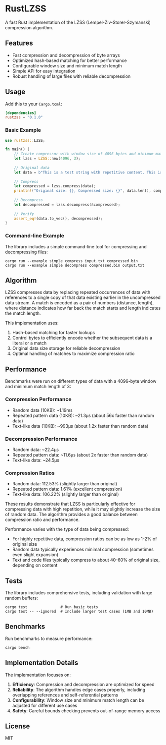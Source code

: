 # RustLZSS

A fast Rust implementation of the LZSS (Lempel-Ziv-Storer-Szymanski) compression algorithm.

## Features

- Fast compression and decompression of byte arrays
- Optimized hash-based matching for better performance
- Configurable window size and minimum match length
- Simple API for easy integration
- Robust handling of large files with reliable decompression

## Usage

Add this to your `Cargo.toml`:

```toml
[dependencies]
rustzss = "0.1.0"
```

### Basic Example

```rust
use rustzss::LZSS;

fn main() {
    // Create compressor with window size of 4096 bytes and minimum match length of 3
    let lzss = LZSS::new(4096, 3);
    
    // Original data
    let data = b"This is a test string with repetitive content. This is a test string with repetitive content.";
    
    // Compress
    let compressed = lzss.compress(data);
    println!("Original size: {}, Compressed size: {}", data.len(), compressed.len());
    
    // Decompress
    let decompressed = lzss.decompress(&compressed);
    
    // Verify
    assert_eq!(data.to_vec(), decompressed);
}
```

### Command-line Example

The library includes a simple command-line tool for compressing and decompressing files:

```
cargo run --example simple compress input.txt compressed.bin
cargo run --example simple decompress compressed.bin output.txt
```

## Algorithm

LZSS compresses data by replacing repeated occurrences of data with references to a single copy of that data existing earlier in the uncompressed data stream. A match is encoded as a pair of numbers (distance, length), where distance indicates how far back the match starts and length indicates the match length.

This implementation uses:

1. Hash-based matching for faster lookups
2. Control bytes to efficiently encode whether the subsequent data is a literal or a match
3. Original data size storage for reliable decompression
4. Optimal handling of matches to maximize compression ratio

## Performance

Benchmarks were run on different types of data with a 4096-byte window and minimum match length of 3:

### Compression Performance
- Random data (10KB): ~1.19ms
- Repeated pattern data (10KB): ~21.3μs (about 56x faster than random data)
- Text-like data (10KB): ~993μs (about 1.2x faster than random data)

### Decompression Performance
- Random data: ~22.4μs
- Repeated pattern data: ~11.6μs (about 2x faster than random data)
- Text-like data: ~24.5μs

### Compression Ratios
- Random data: 112.53% (slightly larger than original)
- Repeated pattern data: 1.61% (excellent compression)
- Text-like data: 106.22% (slightly larger than original)

These results demonstrate that LZSS is particularly effective for compressing data with high repetition, while it may slightly increase the size of random data. The algorithm provides a good balance between compression ratio and performance.

Performance varies with the type of data being compressed:

- For highly repetitive data, compression ratios can be as low as 1-2% of original size
- Random data typically experiences minimal compression (sometimes even slight expansion)
- Text and code files typically compress to about 40-60% of original size, depending on content

## Tests

The library includes comprehensive tests, including validation with large random buffers:

```
cargo test               # Run basic tests
cargo test -- --ignored  # Include larger test cases (1MB and 10MB)
```

## Benchmarks

Run benchmarks to measure performance:

```
cargo bench
```

## Implementation Details

The implementation focuses on:

1. **Efficiency**: Compression and decompression are optimized for speed
2. **Reliability**: The algorithm handles edge cases properly, including overlapping references and self-referential patterns
3. **Configurability**: Window size and minimum match length can be adjusted for different use cases
4. **Safety**: Careful bounds checking prevents out-of-range memory access

## License

MIT
